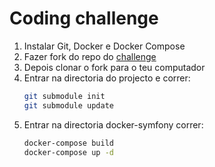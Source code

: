# Coding challenge

1. Instalar Git, Docker e Docker Compose
1. Fazer fork do repo do [challenge](https://github.com/HugoMestre1/challenge)
1. Depois clonar o fork para o teu computador
1. Entrar na directoria do projecto e correr:
    ```bash
    git submodule init
    git submodule update
    ```
1. Entrar na directoria docker-symfony correr:
    ```bash
    docker-compose build
    docker-compose up -d
    ```
